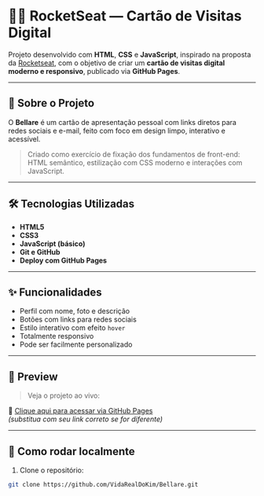 # 👨‍💻 RocketSeat — Cartão de Visitas Digital

Projeto desenvolvido com **HTML**, **CSS** e **JavaScript**, inspirado na proposta da [Rocketseat](https://rocketseat.com.br), com o objetivo de criar um **cartão de visitas digital moderno e responsivo**, publicado via **GitHub Pages**.

---

## 📘 Sobre o Projeto

O **Bellare** é um cartão de apresentação pessoal com links diretos para redes sociais e e-mail, feito com foco em design limpo, interativo e acessível.

> Criado como exercício de fixação dos fundamentos de front-end: HTML semântico, estilização com CSS moderno e interações com JavaScript.

---

## 🛠️ Tecnologias Utilizadas

- **HTML5**
- **CSS3**
- **JavaScript (básico)**
- **Git e GitHub**
- **Deploy com GitHub Pages**

---

## ✨ Funcionalidades

- Perfil com nome, foto e descrição
- Botões com links para redes sociais
- Estilo interativo com efeito `hover`
- Totalmente responsivo
- Pode ser facilmente personalizado

---

## 📸 Preview

> Veja o projeto ao vivo:

🔗 [Clique aqui para acessar via GitHub Pages](https://vidarealdokim.github.io/CartaoDeVisitas)  
*(substitua com seu link correto se for diferente)*

---

## 🚀 Como rodar localmente

1. Clone o repositório:
```bash
git clone https://github.com/VidaRealDoKim/Bellare.git
